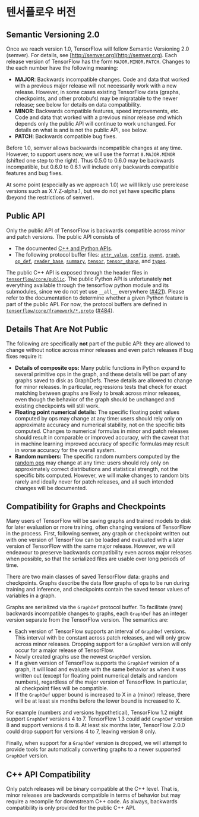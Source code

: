 # 텐서플로우 버전

## Semantic Versioning 2.0

Once we reach version 1.0, TensorFlow will follow Semantic Versioning 2.0 \(semver\). For details, see [http://semver.org](http://semver.org). Each release version of TensorFlow has the form `MAJOR.MINOR.PATCH`. Changes to the each number have the following meaning:

* **MAJOR**: Backwards incompatible changes. Code and data that worked with a previous major release will not necessarily work with a new release. However, in some cases existing TensorFlow data \(graphs, checkpoints, and other protobufs\) may be migratable to the newer release; see below for details on data compatibility.
* **MINOR**: Backwards compatible features, speed improvements, etc. Code and data that worked with a previous minor release _and_ which depends only the public API will continue to work unchanged. For details on what is and is not the public API, see below.
* **PATCH**: Backwards compatible bug fixes.

Before 1.0, semver allows backwards incompatible changes at any time. However, to support users now, we will use the format `0.MAJOR.MINOR` \(shifted one step to the right\). Thus 0.5.0 to 0.6.0 may be backwards incompatible, but 0.6.0 to 0.6.1 will include only backwards compatible features and bug fixes.

At some point \(especially as we approach 1.0\) we will likely use prerelease versions such as X.Y.Z-alpha.1, but we do not yet have specific plans \(beyond the restrictions of semver\).

## Public API

Only the public API of TensorFlow is backwards compatible across minor and patch versions. The public API consists of

* The documented [C++ and Python APIs](https://github.com/vrGoldenLab/goldenlab24/tree/d859d22cada0135c05e5d5250453b38ae07fadcc/g3doc/api_docs/README.md).
* The following protocol buffer files: [`attr_value`](https://github.com/tensorflow/tensorflow/blob/master/tensorflow/core/framework/attr_value.proto), [`config`](https://github.com/tensorflow/tensorflow/blob/master/tensorflow/core/protobuf/config.proto), [`event`](https://github.com/tensorflow/tensorflow/blob/master/tensorflow/core/util/event.proto), [`graph`](https://github.com/tensorflow/tensorflow/blob/master/tensorflow/core/framework/graph.proto), [`op_def`](https://github.com/tensorflow/tensorflow/blob/master/tensorflow/core/framework/op_def.proto), [`reader_base`](https://github.com/tensorflow/tensorflow/blob/master/tensorflow/core/kernels/reader_base.proto), [`summary`](https://github.com/tensorflow/tensorflow/blob/master/tensorflow/core/framework/summary.proto), [`tensor`](https://github.com/tensorflow/tensorflow/blob/master/tensorflow/core/framework/tensor.proto), [`tensor_shape`](https://github.com/tensorflow/tensorflow/blob/master/tensorflow/core/framework/tensor_shape.proto), and [`types`](https://github.com/tensorflow/tensorflow/blob/master/tensorflow/core/framework/types.proto).

The public C++ API is exposed through the header files in [`tensorflow/core/public`](https://github.com/tensorflow/tensorflow/tree/master/tensorflow/core/public). The public Python API is unfortunately **not** everything available through the tensorflow python module and its submodules, since we do not yet use `__all__` everywhere \([\#421](https://github.com/tensorflow/tensorflow/issues/421)\). Please refer to the documentation to determine whether a given Python feature is part of the public API. For now, the protocol buffers are defined in [`tensorflow/core/framework/*.proto`](https://github.com/tensorflow/tensorflow/tree/master/tensorflow/core/framework) \([\#484](https://github.com/tensorflow/tensorflow/issues/484)\).

## Details That Are Not Public

The following are specifically **not** part of the public API: they are allowed to change without notice across minor releases and even patch releases if bug fixes require it:

* **Details of composite ops:** Many public functions in Python expand to several primitive ops in the graph, and these details will be part of any graphs saved to disk as GraphDefs. These details are allowed to change for minor releases. In particular, regressions tests that check for exact matching between graphs are likely to break across minor releases, even though the behavior of the graph should be unchanged and existing checkpoints will still work.
* **Floating point numerical details:** The specific floating point values computed by ops may change at any time: users should rely only on approximate accuracy and numerical stability, not on the specific bits computed. Changes to numerical formulas in minor and patch releases should result in comparable or improved accuracy, with the caveat that in machine learning improved accuracy of specific formulas may result in worse accuracy for the overall system.
* **Random numbers:** The specific random numbers computed by the [random ops](https://github.com/vrGoldenLab/goldenlab24/tree/d859d22cada0135c05e5d5250453b38ae07fadcc/g3doc/api_docs/python/constant_op.html#random-tensors) may change at any time: users should rely only on approximately correct distributions and statistical strength, not the specific bits computed. However, we will make changes to random bits rarely and ideally never for patch releases, and all such intended changes will be documented.

## Compatibility for Graphs and Checkpoints <a id="graphs"></a>

Many users of TensorFlow will be saving graphs and trained models to disk for later evaluation or more training, often changing versions of TensorFlow in the process. First, following semver, any graph or checkpoint written out with one version of TensorFlow can be loaded and evaluated with a later version of TensorFlow with the same major release. However, we will endeavour to preserve backwards compatibility even across major releases when possible, so that the serialized files are usable over long periods of time.

There are two main classes of saved TensorFlow data: graphs and checkpoints. Graphs describe the data flow graphs of ops to be run during training and inference, and checkpoints contain the saved tensor values of variables in a graph.

Graphs are serialized via the `GraphDef` protocol buffer. To facilitate \(rare\) backwards incompatible changes to graphs, each `GraphDef` has an integer version separate from the TensorFlow version. The semantics are:

* Each version of TensorFlow supports an interval of `GraphDef` versions. This interval with be constant across patch releases, and will only grow across minor releases. Dropping support for a `GraphDef` version will only occur for a major release of TensorFlow.
* Newly created graphs use the newest `GraphDef` version.
* If a given version of TensorFlow supports the `GraphDef` version of a graph, it will load and evaluate with the same behavior as when it was written out \(except for floating point numerical details and random numbers\), regardless of the major version of TensorFlow. In particular, all checkpoint files will be compatible.
* If the `GraphDef` upper bound is increased to X in a \(minor\) release, there will be at least six months before the lower bound is increased to X.

For example \(numbers and versions hypothetical\), TensorFlow 1.2 might support `GraphDef` versions 4 to 7. TensorFlow 1.3 could add `GraphDef` version 8 and support versions 4 to 8. At least six months later, TensorFlow 2.0.0 could drop support for versions 4 to 7, leaving version 8 only.

Finally, when support for a `GraphDef` version is dropped, we will attempt to provide tools for automatically converting graphs to a newer supported `GraphDef` version.

## C++ API Compatibility

Only patch releases will be binary compatible at the C++ level. That is, minor releases are backwards compatible in terms of behavior but may require a recompile for downstream C++ code. As always, backwards compatibility is only provided for the public C++ API.

